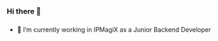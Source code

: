 ### Hi there 👋
### 
- 🔭 I’m currently working in IPMagiX as a Junior Backend Developer
<!--
**aya-aboelela/aya-aboelela** is a ✨ _special_ ✨ repository because its `README.md` (this file) appears on your GitHub profile.

Here are some ideas to get you started:

- ⚡ Fun fact: 😇
